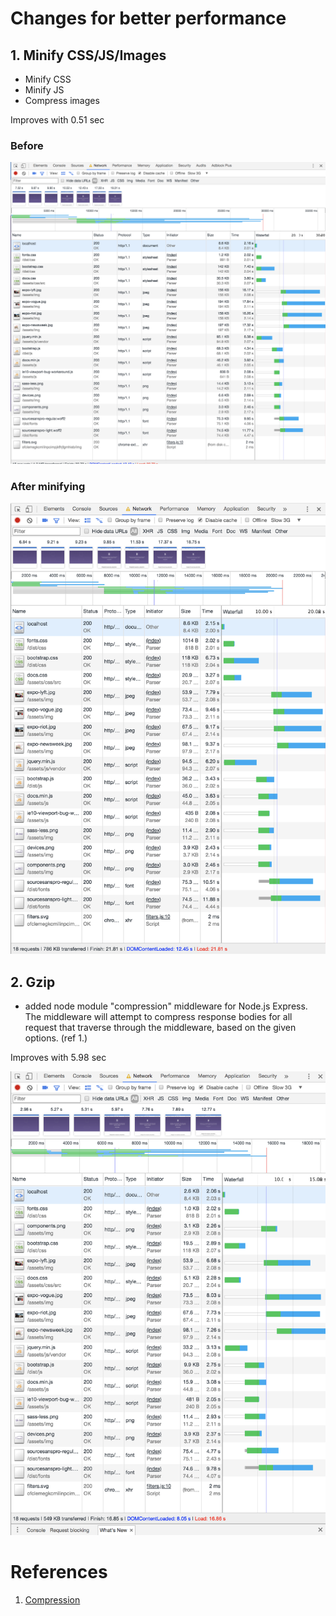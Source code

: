 # Changes for better performance

## 1. Minify CSS/JS/Images
* Minify CSS
* Minify JS
* Compress images

Improves with 0.51 sec

### Before
![Before](https://github.com/fennadew/performance-matters/blob/performance-2/src/assets/img/start.png "Before")

### After minifying
![After minifying](https://github.com/fennadew/performance-matters/blob/performance-2/src/assets/img/minify.png "After minifying")

## 2. Gzip
* added node module "compression" middleware for Node.js Express. The middleware will attempt to compress response bodies for all request that traverse through the middleware, based on the given options. (ref 1.)

Improves with 5.98 sec

![After gzip](https://github.com/fennadew/performance-matters/blob/performance-2/src/assets/img/gzip-low.png "After gzip")

# References
1. [Compression](https://www.npmjs.com/package/compression)
